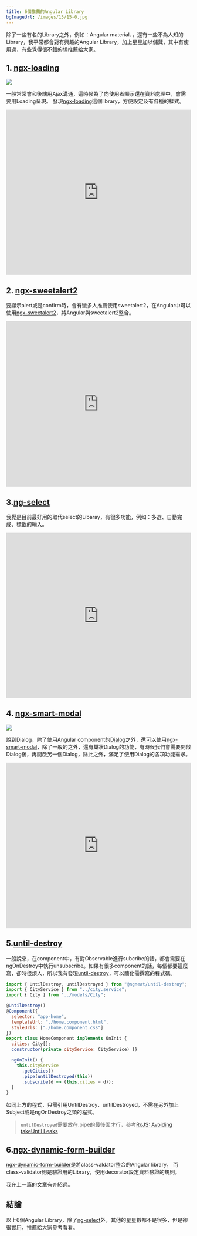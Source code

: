 ```yaml
---
title: 6個推薦的Angular Library
bgImageUrl: /images/15/15-0.jpg
---
```

除了一些有名的Library之外，例如：Angular material、，還有一些不為人知的Library，我平常都會對有興趣的Angular Library，加上星星加以儲藏，其中有使用過，有些覺得很不錯的想推薦給大家。

## 1. [ngx-loading](https://github.com/Zak-C/ngx-loading)

<img class="img-responsive" src="/images/15/15-1.gif"/>

一般常常會和後端用Ajax溝通，這時候為了向使用者顯示還在資料處理中，會需要用Loading呈現。
發現[ngx-loading](https://github.com/Zak-C/ngx-loading)這個library，方便設定及有各種的樣式。

<iframe width="100%" height="450" frameborder="0" src="https://stackblitz.com/edit/ngx-loading-blog?embed=1&file=src/app/app.component.html" ></iframe>

## 2. [ngx-sweetalert2](https://github.com/sweetalert2/ngx-sweetalert2)

要顯示alert或是confirm時，會有蠻多人推薦使用sweetalert2，在Angular中可以使用[ngx-sweetalert2](https://github.com/sweetalert2/ngx-sweetalert2)，將Angular與sweetalert2整合。

<iframe width="100%" height="450" frameborder="0" src="https://stackblitz.com/edit/ngx-sweetalert2-blog?embed=1&file=src/app/app.component.html" ></iframe>

## 3.[ng-select](https://github.com/ng-select/ng-select)

我覺是目前最好用的取代select的Libaray，有很多功能，例如：多選、自動完成、標韱的輸入。

<iframe width="100%" height="450" frameborder="0" src="https://stackblitz.com/edit/ngx-select-blog?embed=1&file=src/app/app.component.html" ></iframe>

## 4. [ngx-smart-modal](https://github.com/maximelafarie/ngx-smart-modal)

<img class="img-responsive" src="/images/15/15-2.png">

說到Dialog，除了使用Angular component的[Dialog](https://material.angular.io/components/dialog/overview)之外，還可以使用[ngx-smart-modal](https://github.com/maximelafarie/ngx-smart-modal)，除了一般的之外，還有巢狀Dialog的功能，有時候我們會需要開啟Dialog後，再開啟另一個Dialog，除此之外，滿足了使用Dialog的各項功能需求。

<iframe width="100%" height="450" frameborder="0" src="https://stackblitz.com/edit/ngx-smart-dialog-blog?embed=1&file=src/app/app.component.html" ></iframe>

## 5.[until-destroy](https://github.com/ngneat/until-destroy)

一般說來，在component中，有對Observable進行subcribe的話，都會需要在ngOnDestroy中執行unsubscribe。如果有很多component的話，每個都要這麼寫，卻時很煩人，所以我有發現[until-destroy](https://github.com/ngneat/until-destroy)，可以簡化需撰寫的程式碼。

```javascript
import { UntilDestroy, untilDestroyed } from "@ngneat/until-destroy";
import { CityService } from "../city.service";
import { City } from "../models/City";

@UntilDestroy()
@Component({
  selector: "app-home",
  templateUrl: "./home.component.html",
  styleUrls: ["./home.component.css"]
})
export class HomeComponent implements OnInit {
  cities: City[];
  constructor(private cityService: CityService) {}

  ngOnInit() {
    this.cityService
      .getCities()
      .pipe(untilDestroyed(this))
      .subscribe(d => (this.cities = d));
  }
}
```

如同上方的程式，只需引用UntilDestroy、untilDestroyed，不需在另外加上Subject或是ngOnDestroy之類的程式。

> ``untilDestroyed``需要放在.pipe的最後面才行，參考[RxJS: Avoiding takeUntil Leaks](https://medium.com/angular-in-depth/rxjs-avoiding-takeuntil-leaks-fb5182d047ef)


## 6.[ngx-dynamic-form-builder](https://github.com/EndyKaufman/ngx-dynamic-form-builder)


[ngx-dynamic-form-builder](https://github.com/EndyKaufman/ngx-dynamic-form-builder)是將class-valdator整合的Angular library， 而class-validator則是驗證用的Library，使用decorator設定資料驗證的規則。

我在上一篇的[文章](/class-validator-and-ngx-dynamic-form-builder)有介紹過。


## 結論

以上6個Angular Library，除了[ng-select](https://github.com/ng-select/ng-select)外，其他的星星數都不是很多，但是卻很實用，推薦給大家參考看看。



